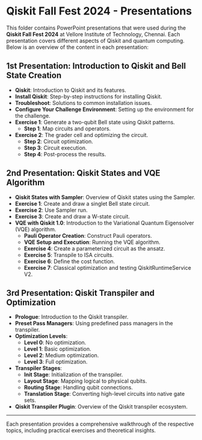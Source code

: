 # Qiskit Fall Fest 2024 - Presentations

This folder contains PowerPoint presentations that were used during the **Qiskit Fall Fest 2024** at Vellore Institute of Technology, Chennai. Each presentation covers different aspects of Qiskit and quantum computing. Below is an overview of the content in each presentation:

## 1st Presentation: Introduction to Qiskit and Bell State Creation

- **Qiskit**: Introduction to Qiskit and its features.
- **Install Qiskit**: Step-by-step instructions for installing Qiskit.
- **Troubleshoot**: Solutions to common installation issues.
- **Configure Your Challenge Environment**: Setting up the environment for the challenge.
- **Exercise 1**: Generate a two-qubit Bell state using Qiskit patterns.
  - **Step 1**: Map circuits and operators.
- **Exercise 2**: The grader cell and optimizing the circuit.
  - **Step 2**: Circuit optimization.
  - **Step 3**: Circuit execution.
  - **Step 4**: Post-process the results.

## 2nd Presentation: Qiskit States and VQE Algorithm

- **Qiskit States with Sampler**: Overview of Qiskit states using the Sampler.
- **Exercise 1**: Create and draw a singlet Bell state circuit.
- **Exercise 2**: Use Sampler run.
- **Exercise 3**: Create and draw a W-state circuit.
- **VQE with Qiskit 1.0**: Introduction to the Variational Quantum Eigensolver (VQE) algorithm.
  - **Pauli Operator Creation**: Construct Pauli operators.
  - **VQE Setup and Execution**: Running the VQE algorithm.
  - **Exercise 4**: Create a parameterized circuit as the ansatz.
  - **Exercise 5**: Transpile to ISA circuits.
  - **Exercise 6**: Define the cost function.
  - **Exercise 7**: Classical optimization and testing QiskitRuntimeService V2.

## 3rd Presentation: Qiskit Transpiler and Optimization

- **Prologue**: Introduction to the Qiskit transpiler.
- **Preset Pass Managers**: Using predefined pass managers in the transpiler.
- **Optimization Levels**:
  - **Level 0**: No optimization.
  - **Level 1**: Basic optimization.
  - **Level 2**: Medium optimization.
  - **Level 3**: Full optimization.
- **Transpiler Stages**:
  - **Init Stage**: Initialization of the transpiler.
  - **Layout Stage**: Mapping logical to physical qubits.
  - **Routing Stage**: Handling qubit connections.
  - **Translation Stage**: Converting high-level circuits into native gate sets.
- **Qiskit Transpiler Plugin**: Overview of the Qiskit transpiler ecosystem.

---

Each presentation provides a comprehensive walkthrough of the respective topics, including practical exercises and theoretical insights.
